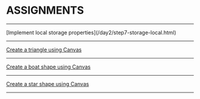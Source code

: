 <h1>ASSIGNMENTS</h1>
<hr>
[Implement local storage properties](/day2/step7-storage-local.html)

<hr>

[Create a triangle using Canvas](/day2/assignment1-triangle.html)

<hr>

[Create a boat shape using Canvas](/day2/assignment2-boat.html)

<hr>

[Create a star shape using Canvas](/day2/assignment3-star-canvas.html)

<hr>